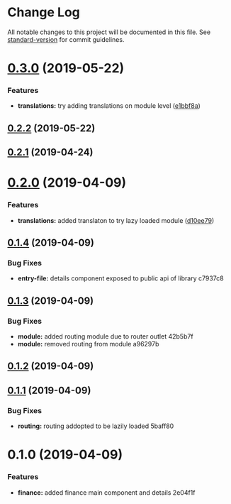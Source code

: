 # Change Log

All notable changes to this project will be documented in this file. See [standard-version](https://github.com/conventional-changelog/standard-version) for commit guidelines.

# [0.3.0](https://github.com/tarikeminagictacta/coben-lib-finance/compare/v0.2.2...v0.3.0) (2019-05-22)


### Features

* **translations:** try adding translations on module level ([e1bbf8a](https://github.com/tarikeminagictacta/coben-lib-finance/commit/e1bbf8a))



## [0.2.2](https://github.com/tarikeminagictacta/coben-lib-finance/compare/v0.2.1...v0.2.2) (2019-05-22)



## [0.2.1](https://github.com/tarikeminagictacta/coben-lib-finance/compare/v0.2.0...v0.2.1) (2019-04-24)



# [0.2.0](https://github.com/tarikeminagictacta/coben-lib-finance/compare/v0.1.4...v0.2.0) (2019-04-09)


### Features

* **translations:** added translaton to try lazy loaded module ([d10ee79](https://github.com/tarikeminagictacta/coben-lib-finance/commit/d10ee79))



## [0.1.4](/compare/v0.1.3...v0.1.4) (2019-04-09)


### Bug Fixes

* **entry-file:** details component exposed to public api of library c7937c8



## [0.1.3](/compare/v0.1.2...v0.1.3) (2019-04-09)


### Bug Fixes

* **module:** added routing module due to router outlet 42b5b7f
* **module:** removed routing from module a96297b



## [0.1.2](/compare/v0.1.1...v0.1.2) (2019-04-09)



## [0.1.1](/compare/v0.1.0...v0.1.1) (2019-04-09)


### Bug Fixes

* **routing:** routing addopted to be lazily loaded 5baff80



# 0.1.0 (2019-04-09)


### Features

* **finance:** added finance main component and details 2e04f1f

